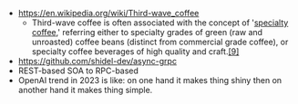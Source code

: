 - https://en.wikipedia.org/wiki/Third-wave_coffee
	- Third-wave coffee is often associated with the concept of '[specialty coffee](https://en.wikipedia.org/wiki/Specialty_coffee "Specialty coffee"),' referring either to specialty grades of green (raw and unroasted) coffee beans (distinct from commercial grade coffee), or specialty coffee beverages of high quality and craft.[[9]](https://en.wikipedia.org/wiki/Third-wave_coffee#cite_note-9)
- https://github.com/shidel-dev/async-grpc
- REST-based SOA to RPC-based
- OpenAI trend in 2023 is like: on one hand it makes thing shiny then on another hand it makes thing simple.